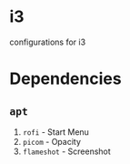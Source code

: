 # i3
configurations for i3

# Dependencies

## `apt`
1. `rofi` - Start Menu
2. `picom` - Opacity
3. `flameshot` - Screenshot

